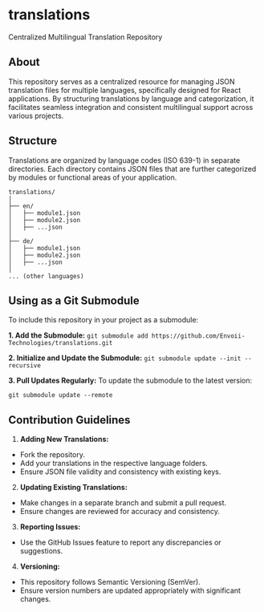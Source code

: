 # translations

Centralized Multilingual Translation Repository

## About

This repository serves as a centralized resource for managing JSON translation files for multiple languages, specifically designed for React applications. By structuring translations by language and categorization, it facilitates seamless integration and consistent multilingual support across various projects.

## Structure

Translations are organized by language codes (ISO 639-1) in separate directories. Each directory contains JSON files that are further categorized by modules or functional areas of your application.

````
translations/
│
├── en/
│   ├── module1.json
│   ├── module2.json
│   ├── ...json
│
├── de/
│   ├── module1.json
│   ├── module2.json
│   ├── ...json
│
... (other languages)
````

## Using as a Git Submodule

To include this repository in your project as a submodule:

**1. Add the Submodule:**
`git submodule add https://github.com/Envoii-Technologies/translations.git`

**2. Initialize and Update the Submodule:**
`git submodule update --init --recursive`

**3. Pull Updates Regularly:**
To update the submodule to the latest version:

`git submodule update --remote`

## Contribution Guidelines

1. **Adding New Translations:**
- Fork the repository.
- Add your translations in the respective language folders.
- Ensure JSON file validity and consistency with existing keys.

2. **Updating Existing Translations:**
- Make changes in a separate branch and submit a pull request.
- Ensure changes are reviewed for accuracy and consistency.

3. **Reporting Issues:**
- Use the GitHub Issues feature to report any discrepancies or suggestions.

4. **Versioning:**
- This repository follows Semantic Versioning (SemVer).
- Ensure version numbers are updated appropriately with significant changes.
